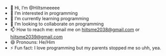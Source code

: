 - 👋 Hi, I’m @HiItsmeeeee
- 👀 I’m interested in programming
- 🌱 I’m currently learning programming
- 💞️ I’m looking to collaborate on programming
- 📫 How to reach me: email me on hiitsme2038@gmail.com or hiitsme2039@gmail.com
- 😄 Pronouns: He/Him
- ⚡ Fun fact: I love programming but my parents stopped me so uhh, yea.

<!---
HiItsmeeeee/HiItsmeeeee is a ✨ special ✨ repository because its `README.md` (this file) appears on your GitHub profile.
You can click the Preview link to take a look at your changes. (pls don't)
--->
